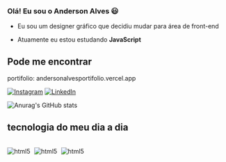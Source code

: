 ### Olá! Eu sou o Anderson Alves 😃 ###

- Eu sou um designer gráfico que decidiu mudar para área de front-end

- Atuamente eu estou estudando **JavaScript**

## Pode me encontrar ##

portifolio: andersonalvesportifolio.vercel.app

[![Instagram](https://img.shields.io/badge/Instagram-E4405F?style=for-the-badge&logo=instagram&logoColor=white)](https://www.instagram.com/andyy_alvesx/)
[![LinkedIn](https://img.shields.io/badge/LinkedIn-0077B5?style=for-the-badge&logo=linkedin&logoColor=white)](https://www.linkedin.com/in/andersonalvves/)

![Anurag's GitHub stats](https://github-readme-stats.vercel.app/api?username=andy-alves&theme=dark&show_icons=true)

## tecnologia do meu dia a dia ##


<div style = display:inline-block;><br>
    <img style = margin-right:5px; aling="center" alt="html5" src="https://img.shields.io/badge/HTML5-E34F26?style=for-the-badge&logo=html5&logoColor=white">
    <img style = margin-right:5px; aling="center" alt="html5" src="https://img.shields.io/badge/CSS3-1572B6?style=for-the-badge&logo=css3&logoColor=white">
    <img style = margin-right:5px; aling="center" alt="html5" src="https://img.shields.io/badge/JavaScript-F7DF1E?style=for-the-badge&logo=javascript&logoColor=black">
</div>
